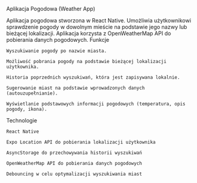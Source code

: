 Aplikacja Pogodowa (Weather App)

Aplikacja pogodowa stworzona w React Native. Umożliwia użytkownikowi sprawdzenie pogody w dowolnym mieście na podstawie jego nazwy lub bieżącej lokalizacji. Aplikacja korzysta z OpenWeatherMap API do pobierania danych pogodowych.
Funkcje

    Wyszukiwanie pogody po nazwie miasta.

    Możliwość pobrania pogody na podstawie bieżącej lokalizacji użytkownika.

    Historia poprzednich wyszukiwań, która jest zapisywana lokalnie.

    Sugerowanie miast na podstawie wprowadzonych danych (autouzupełnianie).

    Wyświetlanie podstawowych informacji pogodowych (temperatura, opis pogody, ikona).

Technologie

    React Native

    Expo Location API do pobierania lokalizacji użytkownika

    AsyncStorage do przechowywania historii wyszukiwań

    OpenWeatherMap API do pobierania danych pogodowych

    Debouncing w celu optymalizacji wyszukiwania miast

